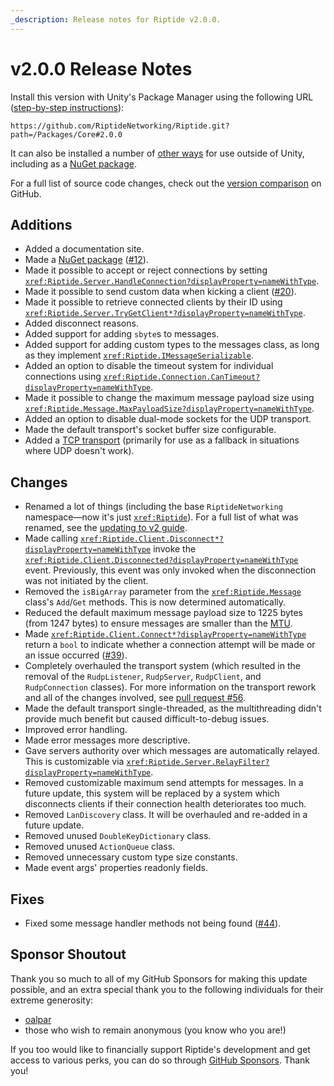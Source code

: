 ```yaml
---
_description: Release notes for Riptide v2.0.0.
---
```


# v2.0.0 Release Notes

Install this version with Unity's Package Manager using the following URL ([step-by-step instructions](~/manual/overview/installation.md#option-1-unity-package-manager)):
```plaintext
https://github.com/RiptideNetworking/Riptide.git?path=/Packages/Core#2.0.0
```

It can also be installed a number of [other ways](~/manual/overview/installation.md#net-projects) for use outside of Unity, including as a [NuGet package](https://www.nuget.org/packages/RiptideNetworking.Riptide).

For a full list of source code changes, check out the [version comparison](https://github.com/RiptideNetworking/Riptide/compare/v1.2.0...v2.0.0) on GitHub.

## Additions

- Added a documentation site.
- Made a [NuGet package](https://www.nuget.org/packages/RiptideNetworking.Riptide) ([#12](https://github.com/RiptideNetworking/Riptide/issues/12)).
- Made it possible to accept or reject connections by setting <code><xref:Riptide.Server.HandleConnection?displayProperty=nameWithType></code>.
- Made it possible to send custom data when kicking a client ([#20](https://github.com/RiptideNetworking/Riptide/issues/20)).
- Made it possible to retrieve connected clients by their ID using <code><xref:Riptide.Server.TryGetClient*?displayProperty=nameWithType></code>.
- Added disconnect reasons.
- Added support for adding `sbyte`s to messages.
- Added support for adding custom types to the messages class, as long as they implement <code><xref:Riptide.IMessageSerializable></code>.
- Added an option to disable the timeout system for individual connections using <code><xref:Riptide.Connection.CanTimeout?displayProperty=nameWithType></code>.
- Made it possible to change the maximum message payload size using <code><xref:Riptide.Message.MaxPayloadSize?displayProperty=nameWithType></code>.
- Added an option to disable dual-mode sockets for the UDP transport.
- Made the default transport's socket buffer size configurable.
- Added a [TCP transport](xref:Riptide.Transports.Tcp) (primarily for use as a fallback in situations where UDP doesn't work).

## Changes

- Renamed a lot of things (including the base `RiptideNetworking` namespace—now it's just <code><xref:Riptide></code>). For a full list of what was renamed, see the [updating to v2 guide](~/manual/updates/guides/update-to-v2.md#renames-and-replacements).
- Made calling <code><xref:Riptide.Client.Disconnect*?displayProperty=nameWithType></code> invoke the <code><xref:Riptide.Client.Disconnected?displayProperty=nameWithType></code> event. Previously, this event was only invoked when the disconnection was not initiated by the client.
- Removed the `isBigArray` parameter from the <code><xref:Riptide.Message></code> class's `Add`/`Get` methods. This is now determined automatically.
- Reduced the default maximum message payload size to 1225 bytes (from 1247 bytes) to ensure messages are smaller than the [MTU](https://en.wikipedia.org/wiki/Maximum_transmission_unit).
- Made <code><xref:Riptide.Client.Connect*?displayProperty=nameWithType></code> return a `bool` to indicate whether a connection attempt will be made or an issue occurred ([#39](https://github.com/RiptideNetworking/Riptide/issues/39)).
- Completely overhauled the transport system (which resulted in the removal of the `RudpListener`, `RudpServer`, `RudpClient`, and `RudpConnection` classes). For more information on the transport rework and all of the changes involved, see [pull request #56](https://github.com/RiptideNetworking/Riptide/pull/56).
- Made the default transport single-threaded, as the multithreading didn't provide much benefit but caused difficult-to-debug issues.
- Improved error handling.
- Made error messages more descriptive.
- Gave servers authority over which messages are automatically relayed. This is customizable via <code><xref:Riptide.Server.RelayFilter?displayProperty=nameWithType></code>.
- Removed customizable maximum send attempts for messages. In a future update, this system will be replaced by a system which disconnects clients if their connection health deteriorates too much.
- Removed `LanDiscovery` class. It will be overhauled and re-added in a future update.
- Removed unused `DoubleKeyDictionary` class.
- Removed unused `ActionQueue` class.
- Removed unnecessary custom type size constants.
- Made event args' properties readonly fields.

## Fixes

- Fixed some message handler methods not being found ([#44](https://github.com/RiptideNetworking/Riptide/issues/44)).

## Sponsor Shoutout

Thank you so much to all of my GitHub Sponsors for making this update possible, and an extra special thank you to the following individuals for their extreme generosity:

- [oalpar](https://github.com/oalpar)
- those who wish to remain anonymous (you know who you are!)

If you too would like to financially support Riptide's development and get access to various perks, you can do so through [GitHub Sponsors](https://github.com/sponsors/tom-weiland). Thank you!
